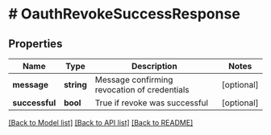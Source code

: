 # # OauthRevokeSuccessResponse

## Properties

Name | Type | Description | Notes
------------ | ------------- | ------------- | -------------
**message** | **string** | Message confirming revocation of credentials | [optional]
**successful** | **bool** | True if revoke was successful | [optional]

[[Back to Model list]](../../README.md#models) [[Back to API list]](../../README.md#endpoints) [[Back to README]](../../README.md)
